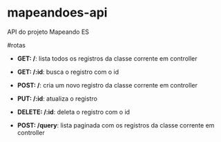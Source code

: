 # mapeandoes-api
API do projeto Mapeando ES  

#rotas  
- **GET: /**: lista todos os registros da classe corrente em controller  

- **GET: /:id**: busca o registro com o id  

- **POST: /**: cria um novo registro da classe corrente em controller  

- **PUT: /:id**: atualiza o registro  

- **DELETE: /:id**: deleta o registro com o id  

- **POST: /query**: lista paginada com os registros da classe corrente em controller  
